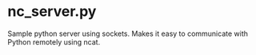 nc_server.py
============

Sample python server using sockets. Makes it easy to communicate with Python remotely using ncat.
